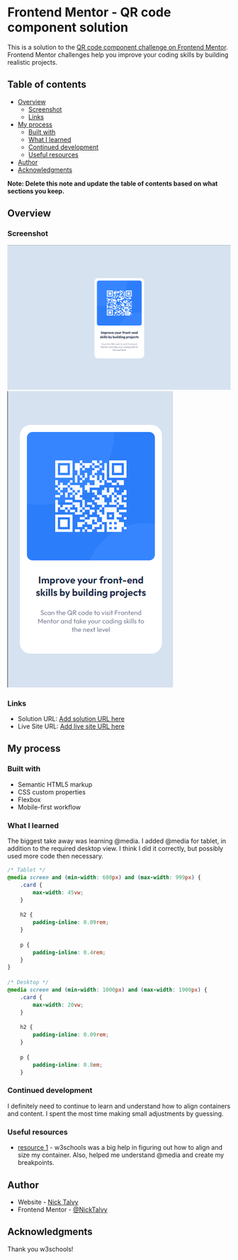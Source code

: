 # Frontend Mentor - QR code component solution

This is a solution to the [QR code component challenge on Frontend Mentor](https://www.frontendmentor.io/challenges/qr-code-component-iux_sIO_H). Frontend Mentor challenges help you improve your coding skills by building realistic projects. 

## Table of contents

- [Overview](#overview)
  - [Screenshot](#screenshot)
  - [Links](#links)
- [My process](#my-process)
  - [Built with](#built-with)
  - [What I learned](#what-i-learned)
  - [Continued development](#continued-development)
  - [Useful resources](#useful-resources)
- [Author](#author)
- [Acknowledgments](#acknowledgments)

**Note: Delete this note and update the table of contents based on what sections you keep.**

## Overview

### Screenshot

![](/images/Desktop1440.png)
![](/images/Mobile375.png)

### Links

- Solution URL: [Add solution URL here](https://your-solution-url.com)
- Live Site URL: [Add live site URL here](https://your-live-site-url.com)

## My process

### Built with

- Semantic HTML5 markup
- CSS custom properties
- Flexbox
- Mobile-first workflow

### What I learned

The biggest take away was learning @media. I added @media for tablet, in addition to the required desktop view. I think I did it correctly, but possibly used more code then necessary. 

```css
/* Tablet */
@media screen and (min-width: 600px) and (max-width: 999px) {
    .card {
        max-width: 45vw;
    }

    h2 {
        padding-inline: 0.09rem;
    }

    p {
        padding-inline: 0.4rem;
    }
}

/* Desktop */
@media screen and (min-width: 1000px) and (max-width: 1900px) {
    .card {
        max-width: 20vw;
    }
    
    h2 {
        padding-inline: 0.09rem;
    }

    p {
        padding-inline: 0.8em;
    }

```
### Continued development
I definitely need to continue to learn and understand how to align containers and content. I spent the most time making small adjustments by guessing.

### Useful resources

- [resource 1](https://www.w3schools.com/css/default.asp) - w3schools was a big help in figuring out how to align and size my container. Also, helped me understand @media and create my breakpoints.

## Author

- Website - [Nick Talvy](https://github.com/NickTalvy)
- Frontend Mentor - [@NickTalvy](https://www.frontendmentor.io/profile/nicktalvy)

## Acknowledgments

Thank you w3schools!
